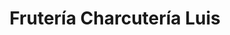---
title: "Frutería Charcutería Luis"
url: /majadahonda/fruteria-charcuteria-luis/
shop: frutería
---